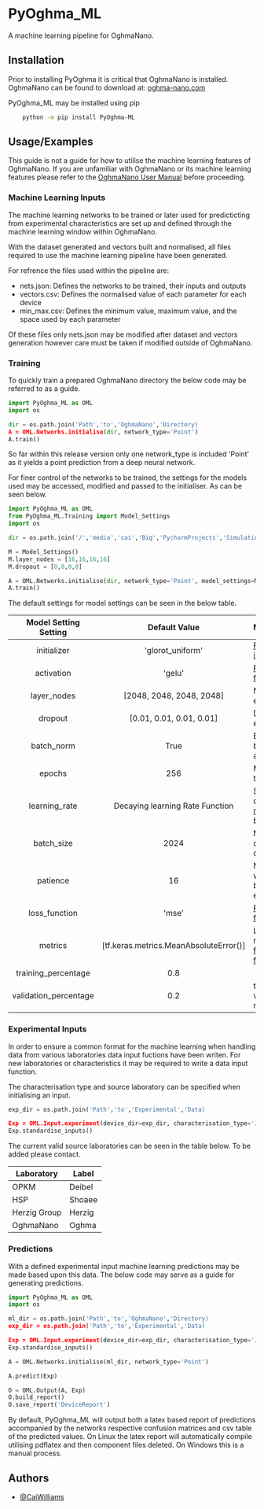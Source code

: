 
# PyOghma_ML

A machine learning pipeline for OghmaNano.


## Installation

Prior to installing PyOghma it is critical that OghmaNano is installed. OghmaNano can be found to download at: [oghma-nano.com](https://www.oghma-nano.com)

PyOghma_ML may be installed using pip


```bash
    python -m pip install PyOghma-ML
```
    
## Usage/Examples

This guide is not a guide for how to utilise the machine learning features of OghmaNano. If you are unfamiliar with OghmaNano or its machine learning features please refer to the [OghmaNano User Manual](https://www.oghma-nano.com/docs/man/understanding_oghma_nano.pdf) before proceeding.

### Machine Learning Inputs

The machine learning networks to be trained or later used for predicticting from experimental characteristics are set up and defined through the machine learning window within OghmaNano.

With the dataset generated and vectors built and normalised, all files required to use the machine learning pipeline have been generated.

For refrence the files used within the pipeline are:
  - nets.json: Defines the networks to be trained, their inputs and outputs
  - vectors.csv: Defines the normalised value of each parameter for each device
  - min_max.csv: Defines the minimum value, maximum value, and the space used by each parameter

Of these files only nets.json may be modified after dataset and vectors generation however care must be taken if modified outside of OghmaNano.

### Training

To quickly train a prepared OghmaNano directory the below code may be referred to as a guide.

```python
import PyOghma_ML as OML
import os

dir = os.path.join('Path','to','OghmaNano','Directory)
A = OML.Networks.initialise(dir, network_type='Point')
A.train()
```
So far within this release version only one network_type is included 'Point' as it yields a point prediction from a deep neural network.

For finer control of the networks to be trained, the settings for the models used may be accessed, modified and passed to the initialiser. As can be seen below.

```python
import PyOghma_ML as OML
from PyOghma_ML.Training import Model_Settings
import os

dir = os.path.join('/','media','cai','Big','PycharmProjects','Simulations', 'ML_testing','Single')

M = Model_Settings()
M.layer_nodes = [16,16,16,16]
M.dropout = [0,0,0,0]

A = OML.Networks.initialise(dir, network_type='Point', model_settings=M)
A.train()
```

The default settings for model settings can be seen in the below table.

| Model Setting Setting | Default Value | Modification Guide |
|:-------:|:-------------:|:------------------|
|initializer | 'glorot_uniform' | [For valid kernel initailizers](https://www.tensorflow.org/api_docs/python/tf/keras/initializers)|
|activation | 'gelu' | [For valid activation functions](https://www.tensorflow.org/api_docs/python/tf/keras/activations) |
|layer_nodes| [2048, 2048, 2048, 2048]| Number of nodes in each hidden layer |
|dropout| [0.01, 0.01, 0.01, 0.01]| Dropout fraction of each hidden layer |
|batch_norm| True | Boolean of whether batch normalisation is applied|
|epochs| 256 | Maximum number of training epochs|
|learning_rate| Decaying learning Rate Function | Static learning rates or [custom schedulers maybe applied](https://www.tensorflow.org/api_docs/python/tf/keras/optimizers/schedules/LearningRateSchedule) may be applied |
|batch_size| 2024 | Number of devices considered per batch of training |
|patience | 16 | Number of epochs with no improvment before training exits early |
|loss_function | 'mse' | [For valid loss functions](https://www.tensorflow.org/api_docs/python/tf/keras/losses)|
|metrics | [tf.keras.metrics.MeanAbsoluteError()]| List of tensorflow metrics functions, [For futher metrics functions](https://www.tensorflow.org/api_docs/python/tf/keras/metrics)|
|training_percentage| 0.8 | |
|validation_percentage | 0.2 | training_percentage + validation_percentage must equals 1|


### Experimental Inputs

In order to ensure a common format for the machine learning when handling data from various laboratories data input fuctions have been writen. For new laboratories or characteristics it may be required to write a data input function.

The characterisation type and source laboratory can be specified when initialising an input. 

```python
exp_dir = os.path.join('Path','to','Experimental','Data)

Exp = OML.Input.experiment(device_dir=exp_dir, characterisation_type='JV', source_laboratory='Deibel')
Exp.standardise_inputs()
```

The current valid source laboratories can be seen in the table below. To be added please contact.

|Laboratory|Label|
|----------|-----|
|OPKM | Deibel |
|HSP | Shoaee |
|Herzig Group | Herzig|
|OghmaNano| Oghma |


### Predictions

With a defined experimental input machine learning predictions may be made based upon this data. The below code may serve as a guide for generating predictions.

```python
import PyOghma_ML as OML
import os

ml_dir = os.path.join('Path','to','OghmaNano','Directory)
exp_dir = os.path.join('Path','to','Experimental','Data)

Exp = OML.Input.experiment(device_dir=exp_dir, characterisation_type='JV', source_laboratory='Deibel')
Exp.standardise_inputs()

A = OML.Networks.initialise(ml_dir, network_type='Point')

A.predict(Exp)

O = OML.Output(A, Exp)
O.build_report()
O.save_report('DeviceReport')
```

By default, PyOghma_ML will output both a latex based report of predictions accompanied by the networks respective confusion matrices and csv table of the predicted values.
On Linux the latex report will automatically compile utilising pdflatex and then component files deleted. On Windows this is a manual process.

## Authors

- [@CaiWilliams](https://github.com/CaiWilliams)

